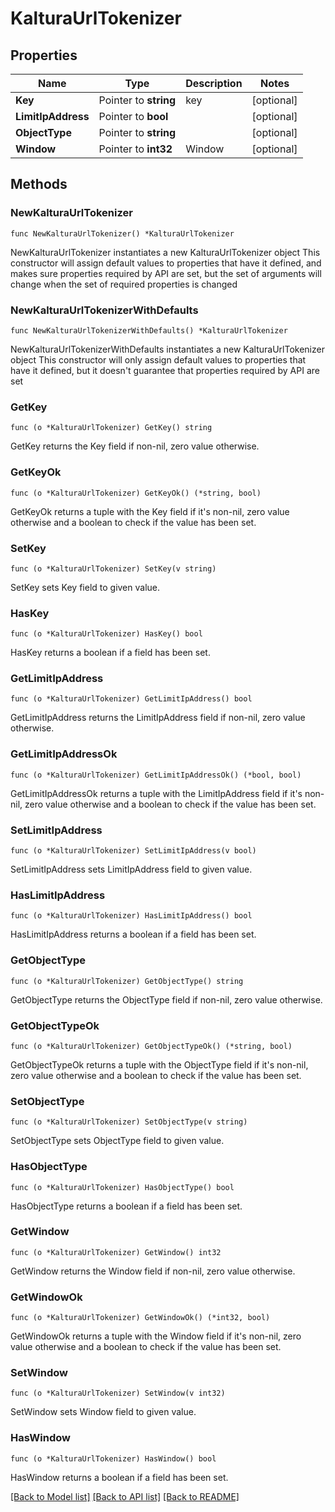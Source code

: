 # KalturaUrlTokenizer

## Properties

Name | Type | Description | Notes
------------ | ------------- | ------------- | -------------
**Key** | Pointer to **string** | key | [optional] 
**LimitIpAddress** | Pointer to **bool** |  | [optional] 
**ObjectType** | Pointer to **string** |  | [optional] 
**Window** | Pointer to **int32** | Window | [optional] 

## Methods

### NewKalturaUrlTokenizer

`func NewKalturaUrlTokenizer() *KalturaUrlTokenizer`

NewKalturaUrlTokenizer instantiates a new KalturaUrlTokenizer object
This constructor will assign default values to properties that have it defined,
and makes sure properties required by API are set, but the set of arguments
will change when the set of required properties is changed

### NewKalturaUrlTokenizerWithDefaults

`func NewKalturaUrlTokenizerWithDefaults() *KalturaUrlTokenizer`

NewKalturaUrlTokenizerWithDefaults instantiates a new KalturaUrlTokenizer object
This constructor will only assign default values to properties that have it defined,
but it doesn't guarantee that properties required by API are set

### GetKey

`func (o *KalturaUrlTokenizer) GetKey() string`

GetKey returns the Key field if non-nil, zero value otherwise.

### GetKeyOk

`func (o *KalturaUrlTokenizer) GetKeyOk() (*string, bool)`

GetKeyOk returns a tuple with the Key field if it's non-nil, zero value otherwise
and a boolean to check if the value has been set.

### SetKey

`func (o *KalturaUrlTokenizer) SetKey(v string)`

SetKey sets Key field to given value.

### HasKey

`func (o *KalturaUrlTokenizer) HasKey() bool`

HasKey returns a boolean if a field has been set.

### GetLimitIpAddress

`func (o *KalturaUrlTokenizer) GetLimitIpAddress() bool`

GetLimitIpAddress returns the LimitIpAddress field if non-nil, zero value otherwise.

### GetLimitIpAddressOk

`func (o *KalturaUrlTokenizer) GetLimitIpAddressOk() (*bool, bool)`

GetLimitIpAddressOk returns a tuple with the LimitIpAddress field if it's non-nil, zero value otherwise
and a boolean to check if the value has been set.

### SetLimitIpAddress

`func (o *KalturaUrlTokenizer) SetLimitIpAddress(v bool)`

SetLimitIpAddress sets LimitIpAddress field to given value.

### HasLimitIpAddress

`func (o *KalturaUrlTokenizer) HasLimitIpAddress() bool`

HasLimitIpAddress returns a boolean if a field has been set.

### GetObjectType

`func (o *KalturaUrlTokenizer) GetObjectType() string`

GetObjectType returns the ObjectType field if non-nil, zero value otherwise.

### GetObjectTypeOk

`func (o *KalturaUrlTokenizer) GetObjectTypeOk() (*string, bool)`

GetObjectTypeOk returns a tuple with the ObjectType field if it's non-nil, zero value otherwise
and a boolean to check if the value has been set.

### SetObjectType

`func (o *KalturaUrlTokenizer) SetObjectType(v string)`

SetObjectType sets ObjectType field to given value.

### HasObjectType

`func (o *KalturaUrlTokenizer) HasObjectType() bool`

HasObjectType returns a boolean if a field has been set.

### GetWindow

`func (o *KalturaUrlTokenizer) GetWindow() int32`

GetWindow returns the Window field if non-nil, zero value otherwise.

### GetWindowOk

`func (o *KalturaUrlTokenizer) GetWindowOk() (*int32, bool)`

GetWindowOk returns a tuple with the Window field if it's non-nil, zero value otherwise
and a boolean to check if the value has been set.

### SetWindow

`func (o *KalturaUrlTokenizer) SetWindow(v int32)`

SetWindow sets Window field to given value.

### HasWindow

`func (o *KalturaUrlTokenizer) HasWindow() bool`

HasWindow returns a boolean if a field has been set.


[[Back to Model list]](../README.md#documentation-for-models) [[Back to API list]](../README.md#documentation-for-api-endpoints) [[Back to README]](../README.md)



